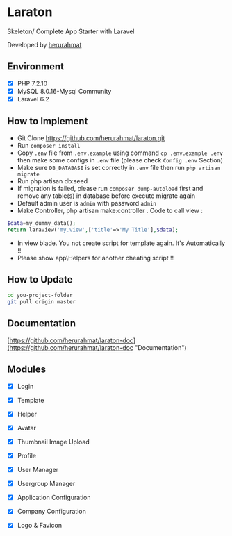 # Laraton
Skeleton/ Complete App Starter with Laravel

Developed by [herurahmat](https://github.com/herurahmat)


## Environment

- [x] PHP 7.2.10
- [x] MySQL 8.0.16-Mysql Community
- [x] Laravel 6.2

## How to Implement

- Git Clone https://github.com/herurahmat/laraton.git
- Run `composer install`
- Copy `.env` file from `.env.example` using command `cp .env.example .env` then make some configs in `.env` file (please check `Config .env` Section)
- Make sure `DB_DATABASE` is set correctly in `.env` file then run `php artisan migrate`
- Run php artisan db:seed
- If migration is failed, please run `composer dump-autoload` first and remove any table(s) in database before execute migrate again
- Default admin user is `admin` with password `admin`
- Make Controller, php artisan make:controller . Code to call view :
```php
$data=my_dummy_data();
return laraview('my.view',['title'=>'My Title'],$data);
```
- In view blade. You not create script for template again. It's Automatically !!
- Please show app\Helpers for another cheating script !!

## How to Update ##
```bash
cd you-project-folder
git pull origin master
```

## Documentation
[https://github.com/herurahmat/laraton-doc](https://github.com/herurahmat/laraton-doc "Documentation")

## Modules

- [x] Login
- [x] Template
- [x] Helper
- [x] Avatar
- [x] Thumbnail Image Upload
- [x] Profile
- [x] User Manager
- [x] Usergroup Manager
- [x] Application Configuration
- [x] Company Configuration
- [x] Logo & Favicon

